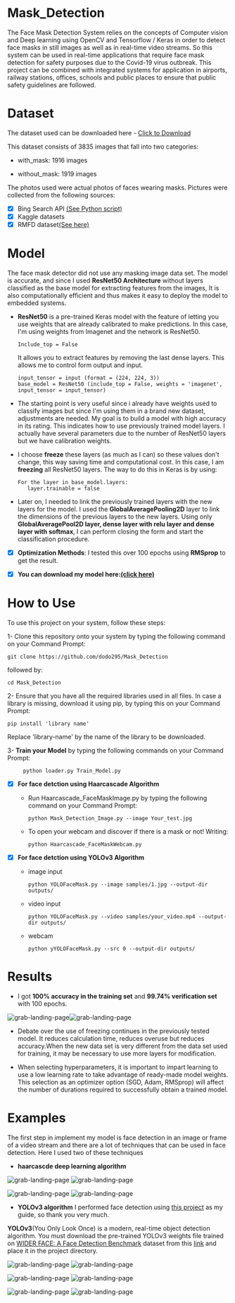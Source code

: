 # Mask_Detection
The Face Mask Detection System relies on the concepts of Computer vision and Deep learning using 
OpenCV and Tensorflow / Keras in order to detect face masks in still images as well as in real-time
video streams. So this system can be used in real-time applications that require face mask detection 
for safety purposes due to the Covid-19 virus outbreak. This project can be combined with integrated
systems for application in airports, railway stations, offices, schools and public places to ensure
that public safety guidelines are followed.

# Dataset
The dataset used can be downloaded here - [Click to Download ](https://drive.google.com/file/d/1NxxBwcPipK28TwKlpVKZSRXkvO-Twi_V/view?usp=sharing)

This dataset consists of 3835 images that fall into two categories:

  - with_mask: 1916 images
   
  - without_mask: 1919 images

The photos used were actual photos of faces wearing masks. Pictures were collected from the following sources:

  - [x] Bing Search API [(See Python script)](https://github.com/chandrikadeb7/Face-Mask-Detection/blob/master/search.py)
  - [x] Kaggle datasets
  - [x] RMFD dataset[(See here)](https://github.com/X-zhangyang/Real-World-Masked-Face-Dataset)

# Model 
The face mask detector did not use any masking image data set. The model is accurate, and since I used
**ResNet50 Architecture** without layers classified as the base model for extracting features from the images,
It is also computationally efficient and thus makes it easy to deploy the model to embedded systems.

- **ResNet50** is a pre-trained Keras model with the feature of letting you use weights that are already
    calibrated to make predictions. In this case, I'm using weights from Imagenet and the network is ResNet50.
      
      Include_top = False 
      
    It allows you to extract features by removing the last dense layers. This allows me to control form output and input.
   
      input_tensor = input (format = (224, 224, 3))
      base_model = ResNet50 (include_top = False, weights = 'imagenet', input_tensor = input_tensor) 
      
- The starting point is very useful since i already have weights used to classify images but since
  I'm using them in a brand new dataset, adjustments are needed. My goal is to build a model with high accuracy
  in its rating. This indicates how to use previously trained model layers. I actually have several parameters
  due to the number of ResNet50 layers but we have calibration weights.

- I choose **freeze** these layers (as much as I can) so these values don't change, this way saving time and computational cost.
  In this case, I am **freezing** all ResNet50 layers. The way to do this in Keras is by using:
  
      For the layer in base_model.layers:
         layer.trainable = false   
         
- Later on, I needed to link the previously trained layers with the new layers for the model.
  I used the **GlobalAveragePooling2D** layer to link the dimensions of the previous layers to the new layers.
  Using only **GlobalAveragePool2D layer, dense layer with relu layer and dense layer with softmax**,
  I can perform closing the form and start the classification procedure.
  
- [x] **Optimization Methods**: I tested this over 100 epochs using **RMSprop** to get the result.

- [x] **You can download my model here:[(click here)](https://drive.google.com/file/d/1VdBF9ZC6WGJ6dfSiH3rOEMzDFhaMf4pb/view?usp=sharing)**


# How to Use
To use this project on your system, follow these steps:

1- Clone this repository onto your system by typing the following command on your Command Prompt:

    git clone https://github.com/dodo295/Mask_Detection

followed by:

    cd Mask_Detection
    
 2- Ensure that you have all the required libraries used in all files.
   In case a library is missing, download it using pip, by typing this on your Command Prompt:
      
    pip install 'library name'

Replace 'library-name' by the name of the library to be downloaded.

  
 3- **Train your Model** by typing the following commands on your Command Prompt:
      
         python loader.py Train_Model.py
 - [x] **For face detction using Haarcascade Algorithm**   
   - Run Haarcascade_FaceMaskImage.py by typing the following command on your Command Prompt:
    
         python Mask_Detection_Image.py --image Your_test.jpg
    
    - To open your webcam and discover if there is a mask or not! Writing:

          python Haarcascade_FaceMaskWebcam.py 
 - [x] **For face detction using YOLOv3 Algorithm**         
   - image input

         python YOLOFaceMask.py --image samples/1.jpg --output-dir outputs/
   - video input

         python YOLOFaceMask.py --video samples/your_video.mp4 --output-dir outputs/
   - webcam

         python yYOLOFaceMask.py --src 0 --output-dir outputs/ 
   
# Results
- I got **100% accuracy in the training set** and **99.74% verification set** with 100 epochs.

![grab-landing-page](https://github.com/dodo295/Mask_Detection/blob/main/Accuracy%20plot.png)![grab-landing-page](https://github.com/dodo295/Mask_Detection/blob/main/Loss%20plot.png)


- Debate over the use of freezing continues in the previously tested model.
It reduces calculation time, reduces overuse but reduces accuracy.When the new data set is very
different from the data set used for training, it may be necessary to use more layers for modification.


- When selecting hyperparameters, it is important to impart learning to use a low learning rate to take
advantage of ready-made model weights. This selection as an optimizer option (SGD, Adam, RMSprop)
will affect the number of durations required to successfully obtain a trained model.

# Examples
The first step in implement my model is face detection in an image or frame of a video stream
and there are a lot of techniques that can be used in face detection. Here I used two of these techniques
- **haarcascde deep learning algorithm**

![grab-landing-page](https://github.com/dodo295/Mask_Detection/blob/main/haarcascade_Outputs/Output1.png)
![grab-landing-page](https://github.com/dodo295/Mask_Detection/blob/main/haarcascade_Outputs/Output2.png)

![grab-landing-page](https://github.com/dodo295/Mask_Detection/blob/main/haarcascade_Outputs/Output3.png)
![grab-landing-page](https://github.com/dodo295/Mask_Detection/blob/main/haarcascade_Outputs/Output4.png)
- **YOLOv3 algorithm**
I performed face detection using [this project](https://github.com/sthanhng/yoloface) as my guide, so thank you very much.

**YOLOv3**(You Only Look Once) is a modern, real-time object detection algorithm.
  You must download the pre-trained YOLOv3 weights file trained on [WIDER FACE: A Face Detection Benchmark](http://shuoyang1213.me/WIDERFACE/)
  dataset from this [link](https://drive.google.com/file/d/1xYasjU52whXMLT5MtF7RCPQkV66993oR/view) and place it in the project directory.

![grab-landing-page](https://github.com/dodo295/Mask_Detection/blob/main/YOLOv3_Outputs/2_yoloface.jpg)
![grab-landing-page](https://github.com/dodo295/Mask_Detection/blob/main/YOLOv3_Outputs/3_yoloface.jpg)

![grab-landing-page](https://github.com/dodo295/Mask_Detection/blob/main/YOLOv3_Outputs/8_yoloface.jpg)
![grab-landing-page](https://github.com/dodo295/Mask_Detection/blob/main/YOLOv3_Outputs/5_yoloface.jpg)

![grab-landing-page](https://github.com/dodo295/Mask_Detection/blob/main/YOLOv3_Outputs/4_yoloface.jpg)
![grab-landing-page](https://github.com/dodo295/Mask_Detection/blob/main/YOLOv3_Outputs/9_yoloface.jpg)
